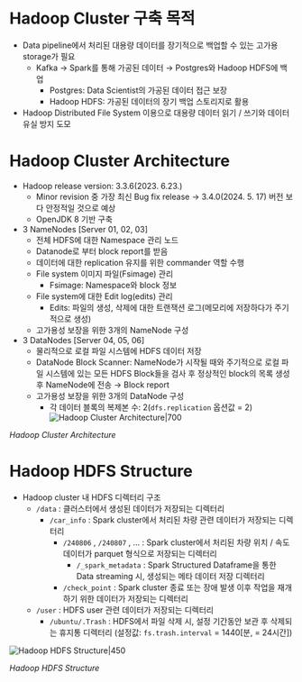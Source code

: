 # Hadoop Cluster 구축 목적

- Data pipeline에서 처리된 대용량 데이터를 장기적으로 백업할 수 있는 고가용 storage가 필요
    - Kafka → Spark를 통해 가공된 데이터 → Postgres와 Hadoop HDFS에 백업
        - Postgres: Data Scientist의 가공된 데이터 접근 보장
        - Hadoop HDFS: 가공된 데이터의 장기 백업 스토리지로 활용
- Hadoop Distributed File System 이용으로 대용량 데이터 읽기 / 쓰기와 데이터 유실 방지 도모

# Hadoop Cluster Architecture

- Hadoop release version: 3.3.6(2023. 6.23.)
    - Minor revision 중 가장 최신 Bug fix release → 3.4.0(2024. 5. 17) 버전 보다 안정적일 것으로 예상
    - OpenJDK 8 기반 구축
- 3 NameNodes [Server 01, 02, 03]
    - 전체 HDFS에 대한 Namespace 관리 노드
    - Datanode로 부터 block report를 받음
    - 데이터에 대한 replication 유지를 위한 commander 역할 수행
    - File system 이미지 파일(Fsimage) 관리
        - Fsimage: Namespace와 block 정보
    - File system에 대한 Edit log(edits) 관리
        - Edits: 파일의 생성, 삭제에 대한 트랜잭션 로그(메모리에 저장하다가 주기적으로 생성)
    - 고가용성 보장을 위한 3개의 NameNode 구성
- 3 DataNodes [Server 04, 05, 06]
    - 물리적으로 로컬 파일 시스템에 HDFS 데이터 저장
    - DataNode Block Scanner: NameNode가 시작될 때와 주기적으로 로컬 파일 시스템에 있는 모든 HDFS Block들을 검사 후 정상적인 block의 목록 생성 후 NameNode에 전송 → Block report
    - 고가용성 보장을 위한 3개의 DataNode 구성
        - 각 데이터 블록의 복제본 수: 2(`dfs.replication` 옵션값 = 2)
![Hadoop Cluster Architecture|700](https://i.imgur.com/X6vszoQ.png)

_Hadoop Cluster Architecture_

# Hadoop HDFS Structure

- Hadoop cluster 내 HDFS 디렉터리 구조
    - `/data` : 클러스터에서 생성된 데이터가 저장되는 디렉터리
        - `/car_info` : Spark cluster에서 처리된 차량 관련 데이터가 저장되는 디렉터리
            - `/240806` , `/240807` , … : Spark cluster에서 처리된 차량 위치 / 속도 데이터가 parquet 형식으로 저장되는 디렉터리
                - `/_spark_metadata` : Spark Structured Dataframe을 통한 Data streaming 시, 생성되는 메타 데이터 저장 디렉터리
            - `/check_point` : Spark cluster 종료 또는 장애 발생 이후 작업을 재개하기 위한 데이터가 저장되는 디렉터리
    - `/user` : HDFS user 관련 데이터가 저장되는 디렉터리
        - `/ubuntu/.Trash` : HDFS에서 파일 삭제 시, 설정 기간동안 보관 후 삭제되는 휴지통 디렉터리 (설정값: `fs.trash.interval` = 1440[분, = 24시간])

![Hadoop HDFS Structure|450](https://i.imgur.com/3TjCld0.png)

_Hadoop HDFS Structure_
